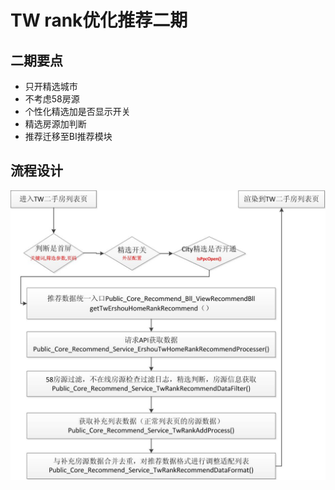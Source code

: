 # TW rank优化推荐二期

## 二期要点

- 只开精选城市
- 不考虑58房源
- 个性化精选加是否显示开关
- 精选房源加判断
- 推荐迁移至BI推荐模块

## 流程设计

![tw_recomm_dataflow_2nd.jpg](tw_recomm_dataflow_2nd.jpg)